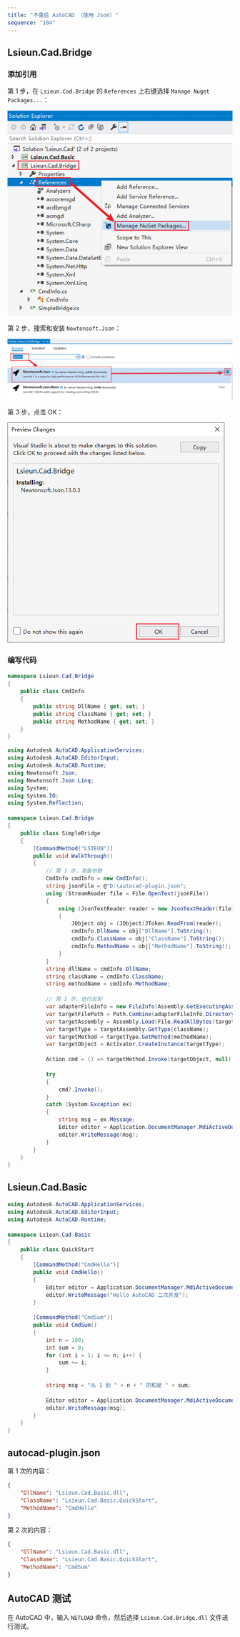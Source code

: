 ```yaml
---
title: "不重启 AutoCAD （使用 Json）"
sequence: "104"
---
```


## Lsieun.Cad.Bridge

### 添加引用

第 1 步，在 `Lsieun.Cad.Bridge` 的 `References` 上右键选择 `Manage Nuget Packages...`：

![](/assets/images/cad/csharp/quick/dev-035-manage-nuget-packages.png)

第 2 步，搜索和安装 `Newtonsoft.Json`：

![](/assets/images/cad/csharp/quick/dev-036-nuget-newtonsoft-json.png)

第 3 步，点击 OK：

![](/assets/images/cad/csharp/quick/dev-037-nuget-preview-newtonsoft-json.png)


### 编写代码

```csharp
namespace Lsieun.Cad.Bridge
{
    public class CmdInfo
    {
        public string DllName { get; set; }
        public string ClassName { get; set; }
        public string MethodName { get; set; }
    }
}
```

```csharp
using Autodesk.AutoCAD.ApplicationServices;
using Autodesk.AutoCAD.EditorInput;
using Autodesk.AutoCAD.Runtime;
using Newtonsoft.Json;
using Newtonsoft.Json.Linq;
using System;
using System.IO;
using System.Reflection;

namespace Lsieun.Cad.Bridge
{
    public class SimpleBridge
    {
        [CommandMethod("LSIEUN")]
        public void WalkThrough()
        {
            // 第 1 步，准备参数
            CmdInfo cmdInfo = new CmdInfo();
            string jsonFile = @"D:\autocad-plugin.json";
            using (StreamReader file = File.OpenText(jsonFile))
            {
                using (JsonTextReader reader = new JsonTextReader(file))
                {
                    JObject obj = (JObject)JToken.ReadFrom(reader);
                    cmdInfo.DllName = obj["DllName"].ToString();
                    cmdInfo.ClassName = obj["ClassName"].ToString();
                    cmdInfo.MethodName = obj["MethodName"].ToString();
                }
            }
            string dllName = cmdInfo.DllName;
            string className = cmdInfo.ClassName;
            string methodName = cmdInfo.MethodName;

            // 第 2 步，进行反射
            var adapterFileInfo = new FileInfo(Assembly.GetExecutingAssembly().Location);
            var targetFilePath = Path.Combine(adapterFileInfo.DirectoryName, dllName);
            var targetAssembly = Assembly.Load(File.ReadAllBytes(targetFilePath));
            var targetType = targetAssembly.GetType(className);
            var targetMethod = targetType.GetMethod(methodName);
            var targetObject = Activator.CreateInstance(targetType);

            Action cmd = () => targetMethod.Invoke(targetObject, null);

            try
            {
                cmd?.Invoke();
            }
            catch (System.Exception ex)
            {
                string msg = ex.Message;
                Editor editor = Application.DocumentManager.MdiActiveDocument.Editor;
                editor.WriteMessage(msg);
            }
        }
    }
}
```

## Lsieun.Cad.Basic

```csharp
using Autodesk.AutoCAD.ApplicationServices;
using Autodesk.AutoCAD.EditorInput;
using Autodesk.AutoCAD.Runtime;

namespace Lsieun.Cad.Basic
{
    public class QuickStart
    {
        [CommandMethod("CmdHello")]
        public void CmdHello()
        {
            Editor editor = Application.DocumentManager.MdiActiveDocument.Editor;
            editor.WriteMessage("Hello AutoCAD 二次开发");
        }

        [CommandMethod("CmdSum")]
        public void CmdSum() 
        {
            int n = 100;
            int sum = 0;
            for (int i = 1; i <= n; i++) {
                sum += i;
            }

            string msg = "从 1 到 " + n + " 的和是 " + sum;

            Editor editor = Application.DocumentManager.MdiActiveDocument.Editor;
            editor.WriteMessage(msg);
        }
    }
}
```

## autocad-plugin.json

第 1 次的内容：

```json
{
    "DllName": "Lsieun.Cad.Basic.dll",
    "ClassName": "Lsieun.Cad.Basic.QuickStart",
    "MethodName": "CmdHello"
}
```

第 2 次的内容：

```json
{
    "DllName": "Lsieun.Cad.Basic.dll",
    "ClassName": "Lsieun.Cad.Basic.QuickStart",
    "MethodName": "CmdSum"
}
```

## AutoCAD 测试

在 AutoCAD 中，输入 `NETLOAD` 命令，然后选择 `Lsieun.Cad.Bridge.dll` 文件进行测试。